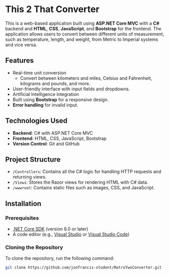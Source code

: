 # This 2 That Converter

This is a web-based application built using **ASP.NET Core MVC** with a **C#** backend and **HTML**, **CSS**, **JavaScript**, and **Bootstrap** for the frontend. The application allows users to convert between different units of measurement, such as temperature, length, and weight, from Metric to Imperial systems and vice versa.

## Features

- Real-time unit conversion
  - Convert between kilometers and miles, Celsius and Fahrenheit, kilograms and pounds, and more.
- User-friendly interface with input fields and dropdowns.
- Artificial Intelligence integration
- Built using **Bootstrap** for a responsive design.
- **Error handling** for invalid input.

## Technologies Used

- **Backend**: C# with ASP.NET Core MVC
- **Frontend**: HTML, CSS, JavaScript, Bootstrap
- **Version Control**: Git and GitHub

## Project Structure

- `/Controllers`: Contains all the C# logic for handling HTTP requests and returning views.
- `/Views`: Stores the Razor views for rendering HTML with C# data.
- `/wwwroot`: Contains static files such as images, CSS, and JavaScript.
  
## Installation

### Prerequisites

- [.NET Core SDK](https://dotnet.microsoft.com/download) (version 8.0 or later)
- A code editor (e.g., [Visual Studio](https://visualstudio.microsoft.com/) or [Visual Studio Code](https://code.visualstudio.com/))

### Cloning the Repository

To clone the repository, run the following command:

```bash
git clone https://github.com/jonfrancis-student/RetroTwoConverter.git
